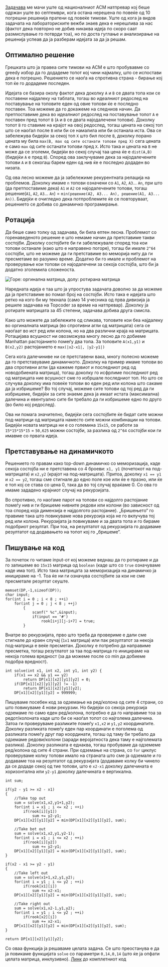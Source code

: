 [Задачава](http://mendo.mk/algoritmi/Task.do?competition=258&id=421) ме мачи уште од националниот ACM натпревар кој беше одржан уште во септември, кога остана нерешена по повеќе од 10 погрешни решенија пратени од повеќе тимови. Уште од кога ја видов задачата на лабораториските вежби знаев дека е нерешлива за нас (фактот дека повторно не добив никаква идеја по скоро саат размислување го потврди тоа), но по доста гуглање и анализирање на решенија успеав да ја разберам идејата за да ја решам.

## Оптимално решение

Грешката што ја правеа сите тимови на ACM е што пробувавме со greedy избор да го додадеме топот кој чини најмалку, што се испостави дека е погрешно. Решението се наоѓа на спротивна страна - бирање кој топ ќе го додадеме последен.

Идејата се базира околу фактот дека доколку `А` и `B` се двата топа кои се поставени најдалеку на таблата, тогаш во идеалниот редослед на поставување на топовите еден од овие топови ќе е последно поставен. Тоа можеме да го докажеме на следниов начин. Да претпоставиме дека во идеалниот редослед на поставување топот `A` е поставен пред топот `B` (`A` и `B` се двата најодалечени топови). Доколку топот `B` го ставиме на крајот на овој редослед, тогаш цената на секој топ што се наоѓал после `B` или би се намалила или би останала иста. Ова се забележува бидејќи за секој топ `X` што бил после `B`, доколку порано цената му била `max(B, max од сите останати топови пред X)` сега цената е само `max` од сите останати топови пред `X`. Исто така и цената на `B` не може да се зголеми, бидејќи во секој случај таа цена ќе е `dist(A,B)` (бидејќи `A` е пред `B`). Според ова заклучуваме дека за најодалечените топови `A` и `B` секогаш барем еден од нив ќе е последно додаден во низата.

Од ова лесно можеме да ја забележиме рекурентната релација на проблемов. Доколку имаме `n` топови означени со `A1`, `A2`, `A3`... `An`, при што (да претпоставиме дека) `A1` и `A2` се најодалечените топови, тогаш решение(`A1`, `A2`, `A3`... `An`) = `min(решение(A2, A3... An), решение(A1, A3... An))`. Бидејќи е очигледно дека потпроблемите ќе се повторуваат, решението се добива со динамичко програмирање.

## Ротација

Да беше само толку од задачава, би била ептен лесна. Проблемот со горенаведеното решение е што немаме начин да претставиме такви состојби. Доколку состојбите би ги забележувале според тоа кои топови останале (како што е направено погоре), тогаш би имале `2^64` состојби, што не можеме да ги претставиме во меморија ниту да ги пресметаме во разумно време. Додатно би го имале и проблемот на проверување кои топови се најодалечени за секоја состојба, што би ја додатно зголемила сложеноста.

![Горе: оргинална матрица, долу: ротирана матрица](https://aandevski.files.wordpress.com/2016/02/matrix1.jpg)

Наредната идеја е таа што ја упростува задачата доволно за да можеме да ја претставиме во помал број на состојби. Исто така е идејата што ретко на кого би му текнала (само 14 учесника од прва дивизија ја решиле задачава на Topcoder за време на натпревар). Доколку ја ротирате матрицата за 45 степени, задачава добива друга смисла.

Како што можете да забележите од сликава, топовите кои беа најдалеку во оргиналната матрица (во спротивни агли од матрицата) сега се наоѓаат во ист ред или колона, но на два различни краја на матрицата. Ротацијава всушност ни овозможува многу лесно да го добиеме Manhattan растојанието помеѓу два топа. За топовите `A(x1,y1)` и `B(x2,y2)` растојанието е `max(|x2-x1|, |y2-y1|)`

Сега кога далечиниве ни се претставени вака, многу полесно можеме да го претставуваме динамичкото. Доколку на пример имаме топови во два спротивни агли (да кажеме првиот и последниот ред од новодобиената матрица), тогаш доколку го исфрлиме последниот ред од матрицата ние всушност сме го избршале последниот топ. Но што се случува доколку има повеќе топови во еден ред или колона што сакаме да ја избришеме? Во тој случај, можеме сите топови од тој ред да ги избришеме, бидејќи за сите знаеме дека ја имаат истата (максимална) далечина и евентуално сите би требало да ги избришеме едно по друго (во било кој редослед).

Ова ни помага значително, бидејќи сега состојбите ќе бидат сите можни под-матрици од матрицата наместо сите можни комбинации на топови. Бидејќи новата матрица ни е со големина `15х15`, се работи за `15*15*15*15` = `50,625` можни состојби, за разлика од `2^64` состојби кои ги имавме со првата идеја.

## Претставување на динамичкото

Решението го правам како top-down динамичко со меморизација, каде секоја состојба ни е претставена со 4 броеви: `x1, y1` (почетокот на под-матрицата) и `x2,y2` (крајот на под-матрицата). Притоа, доколку `x1 == y1` и `x2 == y2`, тогаш сме стигнале до едно поле кое или ќе е празно, или ќе е топ кој се става со цена 0, така да во тој случај враќаме 0. Со ова го имаме зададено крајниот случај на рекурзијата.

Во спротивно, го наоѓаме парот на топови со најдолго растојание помеѓу нив и ги бришеме нивните редови или колони (во зависност од тоа според која димензија е најдолгото растојание). „Бришењето“ го правиме така што повикуваме нова рекурзија која не го вклучува тој ред или колона. Рекурзијата ја повикуваме и за двата топа и го бираме подобриот резултат. При тоа, на резултатот од рекурзијата го додаваме резултатот од додавањето на топот кој го „бришеме“.

## Пишување на код

За почеток го читаме input-от кој можеме веднаш да го ротираме и да го запишеме во `15х15` матрица од `boolean` (каде што со `true` означуваме каде има топ). Исто така матрицата за меморизација на динамичко ја иницираме на -1. Тоа ќе ни ги означува состојбите за кои не сме пресметале резултат сеуште.

```
memset(DP,-1,sizeof(DP));
char input;
for(int i = 0 ; i < 8 ; ++i)
    for(int j = 0 ; j < 8 ; ++j)
        {
            scanf(" %c",&input);
            if(input == '#')
                rook[i+j][j-i+7] = true;
        }
```

Внатре во рекурзијата, прво што треба да провериме е дали сме стигнале до краен случај (`1х1` матрица) или пак резултатот за некоја под-матрица е веќе пресметан. Доколку е потребно да направиме пресметка, тогаш резутлатот за таа под-матрица го иницираме на некоја голема вредност (за да можеме после со min да добиеме подобра вредност).

```
int solve(int x1, int x2, int y1, int y2) {
    if(x1 == x2 && y1 == y2)
        return DP[x1][x2][y1][y2] = 0;
    if(DP[x1][x2][y1][y2] != -1)
        return DP[x1][x2][y1][y2];
    DP[x1][x2][y1][y2] = 999999;
```

Пишуваме посебен код за одземање на ред/колона од сите 4 страни, со што повикуваме 4 нови рекурзии. Но бидејќи со секоја рекурзија одземаме по само еден ред/колона, потребно е да го направиме тоа за редот/колоната каде што би се наоѓал топот со најголема далечина. Затоа ги проверуваме разликите помеѓу `x1,x2` и `y1,y2` координатите. Доколку разликата помеѓу еден пар координати е поголема од разликата помеѓу друг пар координати, тогаш од таму би требало да одземаме редови/колони (заради веројатноста дека таму е најголемата разлика). Доколку разликата е еднаква, тогаш пробуваме да одземеме ред/колона од сите 4 страни. При одземање на страна, со `for` циклус проверуваме колку топови имало на страната што сме ја одземале и го додаваме тоа на резултатот од рекурзијата (додаваме колку би чинело да се додаде секој од тие топови, што е `x2-x1` доколку далечината е хоризонтална или `y2-y1` доколку далечината е вертикална.

```
int sum;

if(y2 - y1 >= x2 - x1)
{
    //Take top out
    sum = solve(x1,x2,y1+1,y2);
    for(int i = x1 ; i <= x2 ; ++i)
        if(rook[i][y1])
            sum += y2-y1;
    DP[x1][x2][y1][y2] = min(DP[x1][x2][y1][y2], sum);

    //Take bot out
    sum = solve(x1,x2,y1,y2-1);
    for(int i = x1 ; i <= x2 ; ++i)
        if(rook[i][y2])
            sum += y2-y1;
    DP[x1][x2][y1][y2] = min(DP[x1][x2][y1][y2], sum);
}

if(x2 - x1 >= y2 - y1)
{
    //Take left out
    sum = solve(x1+1,x2,y1,y2);
    for(int i = y1 ; i <= y2 ; ++i)
        if(rook[x1][i])
            sum += x2-x1;
    DP[x1][x2][y1][y2] = min(DP[x1][x2][y1][y2], sum);

    //Take right out
    sum = solve(x1,x2-1,y1,y2);
    for(int i = y1 ; i <= y2 ; ++i)
        if(rook[x2][i])
            sum += x2-x1;
    DP[x1][x2][y1][y2] = min(DP[x1][x2][y1][y2], sum);
}

return DP[x1][x2][y1][y2];
```

Со оваа функција ја решаваме целата задача. Се што преостанува е да ја повикаме функцијата `solve` со параметри `0,14,0,14` (што ќе ја опфати целата матрица, инклузивно). [Линк](http://pastebin.com/2qSKuM58) до комплетниот код
